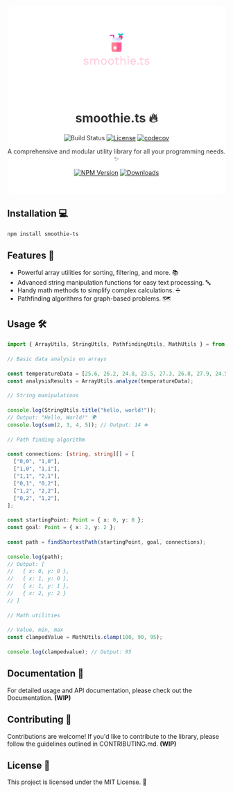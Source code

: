 <div align="center" style="background-color: white; color: #333; padding-bottom: 2em; border-radius: 1em;">
  <img src="smoothie-logo.png" alt="Your Library Logo" width="200">

# smoothie.ts 🔥

![Build Status](https://img.shields.io/github/actions/workflow/status/emilohlund-git/smoothie-ts/build.yml?label=build&labelColor=%23800080&color=%23FFF)
[![License](https://img.shields.io/github/license/emilohlund-git/smoothie-ts.svg?style=flat-square)](LICENSE)
[![codecov](https://codecov.io/gh/emilohlund-git/smoothie-ts/branch/main/graph/badge.svg?token=09SD0O77RV)](https://codecov.io/gh/emilohlund-git/smoothie-ts)

A comprehensive and modular utility library for all your programming needs. ✨

[![NPM Version](https://img.shields.io/npm/v/smoothie-ts.svg?style=flat-square)](https://www.npmjs.com/package/your_library)
[![Downloads](https://img.shields.io/npm/dm/smoothie-ts.svg?style=flat-square)](https://www.npmjs.com/package/smoothie-ts)

</div>

## Installation 💻

```bash
npm install smoothie-ts
```

## Features 🚀

- Powerful array utilities for sorting, filtering, and more. 📚
- Advanced string manipulation functions for easy text processing. 🔤
- Handy math methods to simplify complex calculations. ➗
- Pathfinding algorithms for graph-based problems. 🗺️

## Usage 🛠️

```TypeScript
import { ArrayUtils, StringUtils, PathfindingUtils, MathUtils } = from 'smoothie-ts';

// Basic data analysis on arrays

const temperatureData = [25.6, 26.2, 24.8, 23.5, 27.3, 26.8, 27.9, 24.5, 25.2, 26.1];
const analysisResults = ArrayUtils.analyze(temperatureData);

// String manipulations

console.log(StringUtils.title("hello, world!"));
// Output: "Hello, World!" 🌍
console.log(sum(2, 3, 4, 5)); // Output: 14 ➕

// Path finding algorithm

const connections: [string, string][] = [
  ["0,0", "1,0"],
  ["1,0", "1,1"],
  ["1,1", "2,1"],
  ["0,1", "0,2"],
  ["1,2", "2,2"],
  ["0,2", "1,2"],
];

const startingPoint: Point = { x: 0, y: 0 };
const goal: Point = { x: 2, y: 2 };

const path = findShortestPath(startingPoint, goal, connections);

console.log(path);
// Output: [
//   { x: 0, y: 0 },
//   { x: 1, y: 0 },
//   { x: 1, y: 1 },
//   { x: 2, y: 2 }
// ]

// Math utilities

// Value, min, max
const clampedValue = MathUtils.clamp(100, 90, 95);

console.log(clampedvalue); // Output: 95
```

## Documentation 📖

For detailed usage and API documentation, please check out the Documentation. <b>(WIP)</b>

## Contributing 🤝

Contributions are welcome! If you'd like to contribute to the library, please follow the guidelines outlined in CONTRIBUTING.md. <b>(WIP)</b>

## License 📝

This project is licensed under the MIT License. 📜
